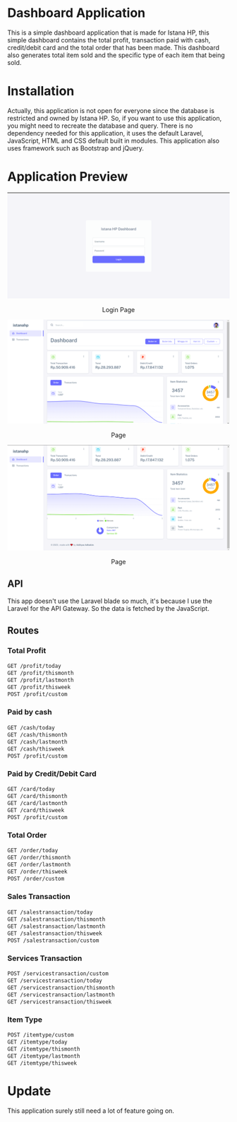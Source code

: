 # Dashboard Application

This is a simple dashboard application that is made for Istana HP, this simple dashboard contains the total profit, transaction paid with cash, credit/debit card and the total order that has been made. This dashboard also generates total item sold and the specific type of each item that being sold.

# Installation

Actually, this application is not open for everyone since the database is restricted and owned by Istana HP. So, if you want to use this application, you might need to recreate the database and query.
There is no dependency needed for this application, it uses the default Laravel, JavaScript, HTML and CSS default built in modules. This application also uses framework such as Bootstrap and jQuery.

# Application Preview

![Login Page](/public/assets/img/readme/login.png)

<p style="text-align: center;">Login Page</p>

![Login Page](/public/assets/img/readme/page1.png)

<p style="text-align: center;">Page</p>

![Login Page](/public/assets/img/readme/page2.png)

<p style="text-align: center;">Page</p>

## API

This app doesn't use the Laravel blade so much, it's because I use the Laravel for the API Gateway. So the data is fetched by the JavaScript.

## Routes

### Total Profit

    GET /profit/today
    GET /profit/thismonth
    GET /profit/lastmonth
    GET /profit/thisweek
    POST /profit/custom

### Paid by cash

    GET /cash/today
    GET /cash/thismonth
    GET /cash/lastmonth
    GET /cash/thisweek
    POST /profit/custom

### Paid by Credit/Debit Card

    GET /card/today
    GET /card/thismonth
    GET /card/lastmonth
    GET /card/thisweek
    POST /profit/custom

### Total Order

    GET /order/today
    GET /order/thismonth
    GET /order/lastmonth
    GET /order/thisweek
    POST /order/custom

### Sales Transaction

    GET /salestransaction/today
    GET /salestransaction/thismonth
    GET /salestransaction/lastmonth
    GET /salestransaction/thisweek
    POST /salestransaction/custom

### Services Transaction

    POST /servicestransaction/custom
    GET /servicestransaction/today
    GET /servicestransaction/thismonth
    GET /servicestransaction/lastmonth
    GET /servicestransaction/thisweek

### Item Type

    POST /itemtype/custom
    GET /itemtype/today
    GET /itemtype/thismonth
    GET /itemtype/lastmonth
    GET /itemtype/thisweek

# Update

This application surely still need a lot of feature going on.
